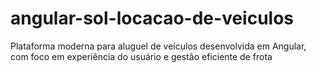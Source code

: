 # angular-sol-locacao-de-veiculos
Plataforma moderna para aluguel de veículos desenvolvida em Angular, com foco em experiência do usuário e gestão eficiente de frota
